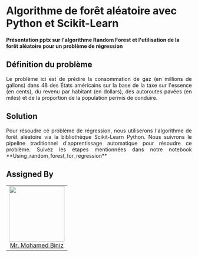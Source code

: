 Algorithme de forêt aléatoire avec Python et Scikit-Learn
==================

**Présentation pptx sur l'algorithme Random Forest et l'utilisation de la forêt aléatoire pour un problème de régression** 

## Définition du problème

<p style="text-align: justify;"> Le problème ici est de prédire la consommation de gaz (en millions de gallons) dans 48 des États américains sur la base 
de la taxe sur l'essence (en cents), du revenu par habitant (en dollars), des autoroutes pavées (en miles) et de la proportion 
de la population permis de conduire.</p>

## Solution
<p style="text-align: justify;"> Pour résoudre ce problème de régression, nous utiliserons l'algorithme de forêt aléatoire via la bibliothèque Scikit-Learn Python. 
Nous suivrons le pipeline traditionnel d'apprentissage automatique pour résoudre ce problème. Suivez les étapes mentionnées dans notre notebook **Using_random_forest_for_regression** </p>


## Assigned By

<table>
  <tbody>
    <tr>
      <td align="center">
        <a href="https://github.com/mouncif">
          <img width="150" height="150" src="https://github.com/mouncif.png?v=3&s=150">
          </br>
          Mr. Mohamed Biniz
        </a>
      </td>
    </tr>
  <tbody>
</table>
